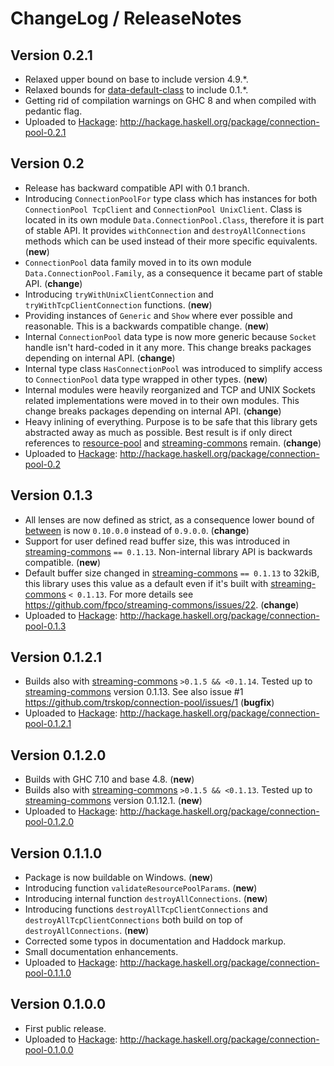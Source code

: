# ChangeLog / ReleaseNotes


## Version 0.2.1

* Relaxed upper bound on base to include version 4.9.\*.
* Relaxed bounds for [data-default-class][] to include 0.1.\*.
* Getting rid of compilation warnings on GHC 8 and when compiled with pedantic
  flag.
* Uploaded to [Hackage][]:
  <http://hackage.haskell.org/package/connection-pool-0.2.1>


## Version 0.2

* Release has backward compatible API with 0.1 branch.
* Introducing `ConnectionPoolFor` type class which has instances for both
  `ConnectionPool TcpClient` and `ConnectionPool UnixClient`. Class is located
  in its own module `Data.ConnectionPool.Class`, therefore it is part of stable
  API. It provides `withConnection` and `destroyAllConnections` methods which
  can be used instead of their more specific equivalents. (**new**)
* `ConnectionPool` data family moved in to its own module
  `Data.ConnectionPool.Family`, as a consequence it became part of stable API.
  (**change**)
* Introducing `tryWithUnixClientConnection` and `tryWithTcpClientConnection`
  functions. (**new**)
* Providing instances of `Generic` and `Show` where ever possible and
  reasonable. This is a backwards compatible change. (**new**)
* Internal `ConnectionPool` data type is now more generic because `Socket`
  handle isn't hard-coded in it any more. This change breaks packages depending
  on internal API. (**change**)
* Internal type class `HasConnectionPool` was introduced to simplify access to
  `ConnectionPool` data type wrapped in other types. (**new**)
* Internal modules were heavily reorganized and TCP and UNIX Sockets related
  implementations were moved in to their own modules. This change breaks
  packages depending on internal API. (**change**)
* Heavy inlining of everything. Purpose is to be safe that this library gets
  abstracted away as much as possible. Best result is if only direct references
  to [resource-pool][] and [streaming-commons][] remain. (**change**)
* Uploaded to [Hackage][]:
  <http://hackage.haskell.org/package/connection-pool-0.2>


## Version 0.1.3

* All lenses are now defined as strict, as a consequence lower bound of
  [between][] is now `0.10.0.0` instead of `0.9.0.0`. (**change**)
* Support for user defined read buffer size, this was introduced in
  [streaming-commons][] `== 0.1.13`. Non-internal library API is backwards
  compatible. (**new**)
* Default buffer size changed in [streaming-commons][] `== 0.1.13` to 32kiB,
  this library uses this value as a default even if it's built with
  [streaming-commons][] `< 0.1.13`. For more details see
  <https://github.com/fpco/streaming-commons/issues/22>. (**change**)
* Uploaded to [Hackage][]:
  <http://hackage.haskell.org/package/connection-pool-0.1.3>


## Version 0.1.2.1

* Builds also with [streaming-commons][] `>0.1.5 && <0.1.14`. Tested up to
  [streaming-commons][] version 0.1.13. See also issue #1
  <https://github.com/trskop/connection-pool/issues/1> (**bugfix**)
* Uploaded to [Hackage][]:
  <http://hackage.haskell.org/package/connection-pool-0.1.2.1>


## Version 0.1.2.0

* Builds with GHC 7.10 and base 4.8. (**new**)
* Builds also with [streaming-commons][] `>0.1.5 && <0.1.13`. Tested up to
  [streaming-commons][] version 0.1.12.1. (**new**)
* Uploaded to [Hackage][]:
  <http://hackage.haskell.org/package/connection-pool-0.1.2.0>


## Version 0.1.1.0

* Package is now buildable on Windows. (**new**)
* Introducing function `validateResourcePoolParams`. (**new**)
* Introducing internal function `destroyAllConnections`. (**new**)
* Introducing functions `destroyAllTcpClientConnections` and
  `destroyAllTcpClientConnections` both build on top of
  `destroyAllConnections`. (**new**)
* Corrected some typos in documentation and Haddock markup.
* Small documentation enhancements.
* Uploaded to [Hackage][]:
  <http://hackage.haskell.org/package/connection-pool-0.1.1.0>


## Version 0.1.0.0

* First public release.
* Uploaded to [Hackage][]:
  <http://hackage.haskell.org/package/connection-pool-0.1.0.0>



[between]:
  http://hackage.haskell.org/package/between
  "Function combinator 'between' and derived combinators."
[data-default-class]:
  http://hackage.haskell.org/package/data-default-class
  "Default type class provides a default value (def) of a type."
[Hackage]:
  http://hackage.haskell.org/
  "HackageDB (or just Hackage) is a collection of releases of Haskell packages."
[resource-pool]:
  http://hackage.haskell.org/package/resource-pool
  "A high-performance striped pooling abstraction for managing resources."
[streaming-commons]:
  http://hackage.haskell.org/package/streaming-commons
  "Low-dependency functionality commonly needed by various streaming data libraries"
